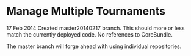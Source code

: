Manage Multiple Tournaments
===========================

17 Feb 2014
Created master20140217 branch.
This should more or less match the currently deployed code.
No references to CoreBundle.

The master branch will forge ahead with using individual repositories.


